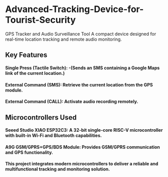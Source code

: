 # Advanced-Tracking-Device-for-Tourist-Security
GPS Tracker and Audio Surveillance Tool
A compact device designed for real-time location tracking and remote audio monitoring.

## Key Features
#### Single Press (Tactile Switch): -(Sends an SMS containing a Google Maps link of the current location.)
#### External Command (SMS): Retrieve the current location from the GPS module.
#### External Command (CALL): Activate audio recording remotely.

## Microcontrollers Used
#### Seeed Studio XIAO ESP32C3: A 32-bit single-core RISC-V microcontroller with built-in Wi-Fi and Bluetooth capabilities.
#### A9G GSM/GPRS+GPS/BDS Module: Provides GSM/GPRS communication and GPS functionality.
#### This project integrates modern microcontrollers to deliver a reliable and multifunctional tracking and monitoring solution.
